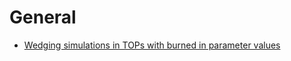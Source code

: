 # General


- [Wedging simulations in TOPs with burned in parameter values](http://www.particle-effects.com/2020/01/wedging-simulations-in-tops-with-burned.html)